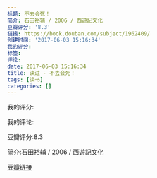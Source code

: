 ```yaml
---
标题: 不去会死！
简介: 石田裕辅 / 2006 / 西遊記文化
豆瓣评分: '8.3'
链接: https://book.douban.com/subject/1962409/
创建时间: '2017-06-03 15:16:34'
我的评分:
标签:
评论:
date: 2017-06-03 15:16:34
title: 读过 - 不去会死！
tags: [读书]
categories: []
---
```


我的评分:

我的评论:

豆瓣评分:8.3

简介:石田裕辅 / 2006 / 西遊記文化

[豆瓣链接](https://book.douban.com/subject/1962409/)

